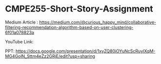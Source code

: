 # CMPE255-Short-Story-Assignment

Medium Article : https://medium.com/@curious_happy_mind/collaborative-filtering-recommendation-algorithm-based-on-user-clustering-6f01a078823a

YouTube Link: 

PPT: https://docs.google.com/presentation/d/1xyZQ80iOYuNcScRuylXqM-MG4GolN_Sttm4eZz2GRjE/edit?usp=sharing
